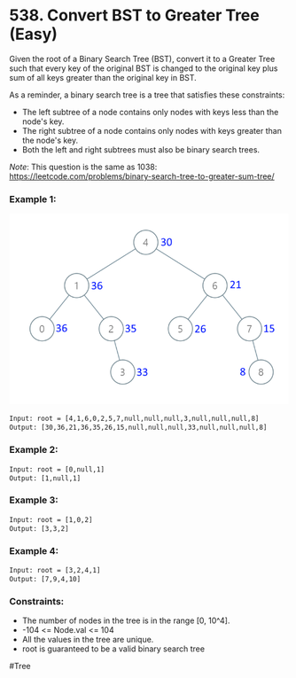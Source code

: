 # 538. Convert BST to Greater Tree (Easy)

Given the root of a Binary Search Tree (BST), convert it to a Greater Tree such that every key of the original BST is changed to the original key plus sum of all keys greater than the original key in BST.

As a reminder, a binary search tree is a tree that satisfies these constraints:

- The left subtree of a node contains only nodes with keys less than the node's key.
- The right subtree of a node contains only nodes with keys greater than the node's key.
- Both the left and right subtrees must also be binary search trees.

_Note_: This question is the same as 1038: https://leetcode.com/problems/binary-search-tree-to-greater-sum-tree/

### Example 1:

![example1](./example1.png)

```
Input: root = [4,1,6,0,2,5,7,null,null,null,3,null,null,null,8]
Output: [30,36,21,36,35,26,15,null,null,null,33,null,null,null,8]
```

### Example 2:

```
Input: root = [0,null,1]
Output: [1,null,1]
```

### Example 3:

```
Input: root = [1,0,2]
Output: [3,3,2]
```

### Example 4:

```
Input: root = [3,2,4,1]
Output: [7,9,4,10]
```

### Constraints:

- The number of nodes in the tree is in the range [0, 10^4].
- -104 <= Node.val <= 104
- All the values in the tree are unique.
- root is guaranteed to be a valid binary search tree

#Tree
